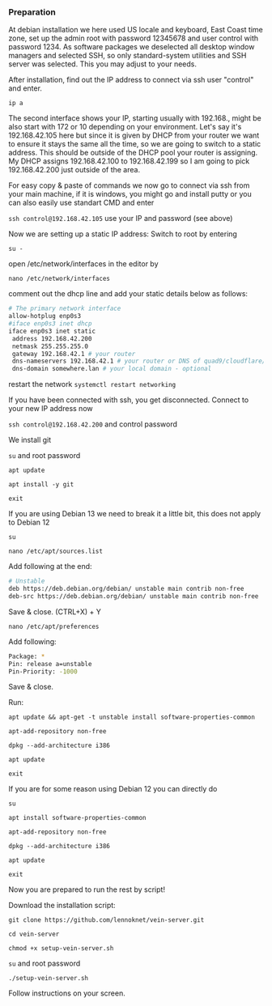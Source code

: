 ### Preparation

At debian installation we here used US locale and keyboard, East Coast time zone, set up the admin root with password 12345678 and user control with password 1234.
As software packages we deselected all desktop window managers and selected SSH, so only standard-system utilities and SSH server was selected. This you may adjust to your needs.

After installation, find out the IP address to connect via ssh user "control" and enter.

``ip a``

The second interface shows your IP, starting usually with 192.168., might be also start with 172 or 10 depending on your environment.
Let's say it's 192.168.42.105 here but since it is given by DHCP from your router we want to ensure it stays the same all the time, so we are going to switch to a static address.
This should be outside of the DHCP pool your router is assigning. My DHCP assigns 192.168.42.100 to 192.168.42.199 so I am going to pick 192.168.42.200 just outside of the area.

For easy copy & paste of commands we now go to connect via ssh from your main machine, if it is windows, you might go and install putty or you can also easily use standart CMD and enter

``ssh control@192.168.42.105`` use your IP and password (see above)

Now we are setting up a static IP address:
Switch to root by entering

``su -``

open /etc/network/interfaces in the editor by

``nano /etc/network/interfaces``

comment out the dhcp line and add your static details below as follows:

```bash
# The primary network interface
allow-hotplug enp0s3
#iface enp0s3 inet dhcp
iface enp0s3 inet static
 address 192.168.42.200
 netmask 255.255.255.0
 gateway 192.168.42.1 # your router
 dns-nameservers 192.168.42.1 # your router or DNS of quad9/cloudflare/google
 dns-domain somewhere.lan # your local domain - optional
```
     

restart the network
``systemctl restart networking``

If you have been connected with ssh, you get disconnected. Connect to your new IP address now

``ssh control@192.168.42.200`` and control password

We install git

``su`` and root password

``apt update``

``apt install -y git``

``exit``

If you are using Debian 13 we need to break it a little bit, this does not apply to Debian 12

``su``

``nano /etc/apt/sources.list``

Add following at the end:

```bash
# Unstable
deb https://deb.debian.org/debian/ unstable main contrib non-free
deb-src https://deb.debian.org/debian/ unstable main contrib non-free
```


Save & close. (CTRL+X) + Y

``nano /etc/apt/preferences``

Add following:

```bash
Package: *
Pin: release a=unstable
Pin-Priority: -1000
```

Save & close.

Run:

`apt update && apt-get -t unstable install software-properties-common`

`apt-add-repository non-free`

`dpkg --add-architecture i386`

`apt update`

`exit`

If you are for some reason using Debian 12 you can directly do

``su``

``apt install software-properties-common``

``apt-add-repository non-free``

``dpkg --add-architecture i386``

``apt update``

``exit``

Now you are prepared to run the rest by script!

Download the installation script:

``git clone https://github.com/lennoknet/vein-server.git``

``cd vein-server``

``chmod +x setup-vein-server.sh``

``su`` and root password

``./setup-vein-server.sh``

Follow instructions on your screen.
